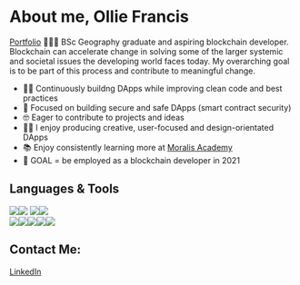 # About me, Ollie Francis
[Portfolio](https://olfrank.github.io/my-website/)
👾👾👾
BSc Geography graduate and aspiring blockchain developer. Blockchain can accelerate change in solving some of the larger systemic and societal issues the developing world faces today. My overarching goal is to be part of this process and contribute to meaningful change. 

- 👷‍♂️  Continuously buildng DApps while improving clean code and best practices 
- 🎯  Focused on building secure and safe DApps (smart contract security) 
- 🤓  Eager to contribute to projects and ideas
- 👨‍🎨  I enjoy producing creative, user-focused and design-orientated DApps 
- 📚  Enjoy consistently learning more at [Moralis Academy](https://academy.moralis.io/)
- 🤩  GOAL = be employed as a blockchain developer in 2021

## Languages & Tools
<img src="https://img.shields.io/badge/-React.js-61DAFB?logo=react&logoColor=white&logoWidth=30"/><img src="https://img.shields.io/badge/-JavaScript-F7DF1E?logo=JavaScript&logoColor=white&logoWidth=30"/> <img src="https://img.shields.io/badge/-Solidity-363636?logo=Solidity&logoWidth=30"/><img src="https://img.shields.io/badge/-Web3.js-F16822?logo=Web3.js&logoColor=white&logoWidth=30"/>
<br><img src="https://img.shields.io/badge/-HTML-CB3837?logo=HTML5&logoColor=white&logoWidth=30"/><img src="https://img.shields.io/badge/-CSS-1572B6?logo=CSS3&logoColor=white&logoWidth=30"/><img src="https://img.shields.io/badge/-jQuery-0769AD?logo=jQuery&logoWidth=30"/><img src="https://img.shields.io/badge/-Bootstrap-7952B3?logo=Bootstrap&logoColor=white&logoWidth=30"/><img src="https://img.shields.io/badge/-npm-CB3837?logo=npm&logoColor=white&logoWidth=30"/>

## Contact Me:
[LinkedIn](https://www.linkedin.com/in/ollie-francis-57256b1b1/)
